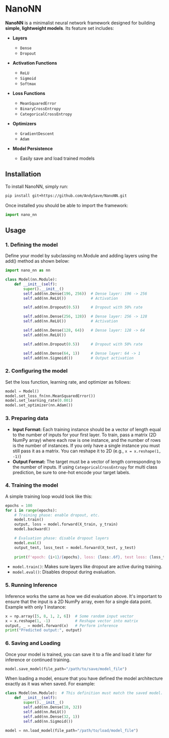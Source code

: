 # NanoNN
**NanoNN** is a minimalist neural network framework designed for building **simple, lightweight models**. Its feature set includes:

- **Layers**  
  - `Dense`  
  - `Dropout`

- **Activation Functions**  
  - `ReLU`  
  - `Sigmoid`  
  - `Softmax`

- **Loss Functions**  
  - `MeanSquaredError`  
  - `BinaryCrossEntropy`  
  - `CategoricalCrossEntropy`

- **Optimizers**  
  - `GradientDescent`  
  - `Adam`

- **Model Persistence**  
  - Easily save and load trained models

## Installation
To install NanoNN, simply run:
```bash
pip install git+https://github.com/AndySave/NanoNN.git
```

Once installed you should be able to import the framework:
```python
import nano_nn
````

## Usage

### 1. Defining the model
Define your model by subclassing nn.Module and adding layers using the add() method as shown below:

```python
import nano_nn as nn

class Model(nn.Module):
    def __init__(self):
        super().__init__()
        self.add(nn.Dense(196, 256))  # Dense layer: 196 -> 256
        self.add(nn.ReLU())           # Activation

        self.add(nn.Dropout(0.5))     # Dropout with 50% rate

        self.add(nn.Dense(256, 128))  # Dense layer: 256 -> 128
        self.add(nn.ReLU())           # Activation

        self.add(nn.Dense(128, 64))   # Dense layer: 128 -> 64
        self.add(nn.ReLU())

        self.add(nn.Dropout(0.5))     # Dropout with 50% rate

        self.add(nn.Dense(64, 1))     # Dense layer: 64 -> 1
        self.add(nn.Sigmoid())        # Output activation
```

### 2. Configuring the model
Set the loss function, learning rate, and optimizer as follows:

```python
model = Model()
model.set_loss_fn(nn.MeanSquaredError())
model.set_learning_rate(0.001)
model.set_optimizer(nn.Adam())
```

### 3. Preparing data
- **Input Format:** 
Each training instance should be a vector of length equal to the number of inputs for your first layer.
To train, pass a matrix (2D NumPy array) where each row is one instance, and the number of rows is the number of instances. 
If you only have a single instance you must still pass it as a matrix. You can reshape it to 2D (e.g., `x = x.reshape(1, -1)`)
- **Output Format:**
The target must be a vector of length corresponding to the number of inputs.
If using `CategoricalCrossEntropy` for multi class prediction, be sure to one-hot encode your target labels.

### 4. Training the model
A simple training loop would look like this:

```python
epochs = 100
for i in range(epochs):
    # Training phase: enable dropout, etc.
    model.train()
    output, loss = model.forward(X_train, y_train)
    model.backward()

    # Evaluation phase: disable dropout layers
    model.eval()
    output_test, loss_test = model.forward(X_test, y_test)
    
    print(f'epoch: {i+1}/{epochs}, loss: {loss:.6f}, test loss: {loss_test:.6f}')
```

- ```model.train()```: Makes sure layers like dropout are active during training.
- ```model.eval()```: Disables dropout during evaluation.

### 5. Running Inference
Inference works the same as how we did evaluation above. It's important to ensure that the input is a 2D NumPy array, 
even for a single data point. Example with only 1 instance:

```python
x = np.array([5, 8, 1, 2, 6])  # Some random input vector
x = x.reshape(1, -1)           # Reshape vector into matrix
output, _ = model.forward(x)   # Perform inference
print("Predicted output:", output)
```

### 6. Saving and Loading
Once your model is trained, you can save it to a file and load it later for inference or continued training.

```python
model.save_model(file_path="/path/to/save/model_file")
```

When loading a model, ensure that you have defined the model architecture exactly as it was when saved. For example: 
```python
class Model(nn.Module):  # This definition must match the saved model.
    def __init__(self):
        super().__init__()
        self.add(nn.Dense(10, 32))  
        self.add(nn.ReLU())           
        self.add(nn.Dense(32, 1))     
        self.add(nn.Sigmoid())        

model = nn.load_model(file_path="/path/to/load/model_file")
```
